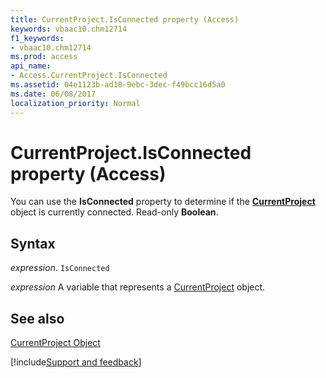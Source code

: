 ```yaml
---
title: CurrentProject.IsConnected property (Access)
keywords: vbaac10.chm12714
f1_keywords:
- vbaac10.chm12714
ms.prod: access
api_name:
- Access.CurrentProject.IsConnected
ms.assetid: 04e1123b-ad18-9ebc-3dec-f49bcc16d5a0
ms.date: 06/08/2017
localization_priority: Normal
---
```



# CurrentProject.IsConnected property (Access)

You can use the  **IsConnected** property to determine if the **[CurrentProject](Access.CurrentProject.md)** object is currently connected. Read-only **Boolean**.


## Syntax

_expression_. `IsConnected`

_expression_ A variable that represents a [CurrentProject](Access.CurrentProject.md) object.


## See also


[CurrentProject Object](Access.CurrentProject.md)

[!include[Support and feedback](~/includes/feedback-boilerplate.md)]